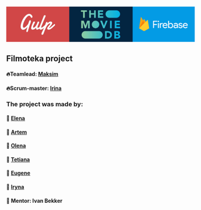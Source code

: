 ![Banner](./bannner.png)

## Filmoteka project

#### :fire:Teamlead: [Maksim](https://github.com/MaksimLisovoi)

#### :fire:Scrum-master: [Irina](https://github.com/Iryna1320)

### The project was made by:

#### :small_orange_diamond: [Elena](https://github.com/ElenaKononenko)

#### :small_orange_diamond: [Artem](https://github.com/Matviienko-Artem)

#### :small_orange_diamond: [Olena](https://github.com/leness)

#### :small_orange_diamond: [Tetiana](https://github.com/Tetiana-Lykhovei)

#### :small_orange_diamond: [Eugene](https://github.com/Eugene-36)

#### :small_orange_diamond: [Iryna](https://github.com/Iryna1320)

#### :small_orange_diamond: Mentor: Ivan Bekker
